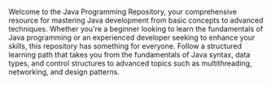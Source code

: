 Welcome to the Java Programming Repository, your comprehensive resource for mastering Java development from basic concepts to advanced techniques. Whether you're a beginner looking to learn the fundamentals of Java programming or an experienced developer seeking to enhance your skills, this repository has something for everyone.
Follow a structured learning path that takes you from the fundamentals of Java syntax, data types, and control structures to advanced topics such as multithreading, networking, and design patterns.
